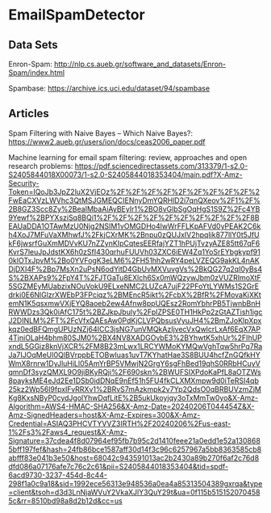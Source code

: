 # EmailSpamDetector

## Data Sets

Enron-Spam: http://nlp.cs.aueb.gr/software_and_datasets/Enron-Spam/index.html

Spambase: https://archive.ics.uci.edu/dataset/94/spambase

## Articles

Spam Filtering with Naive Bayes – Which Naive Bayes?: https://www2.aueb.gr/users/ion/docs/ceas2006_paper.pdf

Machine learning for email spam filtering: review, approaches and open research problems: https://pdf.sciencedirectassets.com/313379/1-s2.0-S2405844018X00073/1-s2.0-S2405844018353404/main.pdf?X-Amz-Security-Token=IQoJb3JpZ2luX2VjEOz%2F%2F%2F%2F%2F%2F%2F%2F%2F%2FwEaCXVzLWVhc3QtMSJGMEQCIENnyDmYQRHlD2i7qnQXeov%2F1%2F%2B8GZ3Scc8Zy%2BeaIMbaAiAyBEyIr1%2BO8vGlbSgOqHgS1S9Z%2Fc4YB9Yewf%2BPYXsziSq8BQi1%2F%2F%2F%2F%2F%2F%2F%2F%2F%2F8BEAUaDDA1OTAwMzU0Njg2NSIM1vOMGDHo4lwWrFFLKpAFVd0yPEAK2C6kh4XoJ7MFuVaXMhwfJ%2FkjCXrMK%2Bnpu0zQUJxIV2hpqlik877llY0t5JfUkF6jwsrfGuXmMDVvKU7nZZynKIpCqtesEERfajYZT1hPUjTvzyAZE85tt67qF6KvrS7leuJpJdstKX6h0zSfI430qrhuFUUVh03ZXC6iEW4Zq1YoSrEYbgkypf910klOTxJpvM%2Bo0YVFogK3eLM6%2FH51hh2wRY4peLVZEQG9akKL4nAKDjDXI4F%2Bp7MsXn2uPsN6odYitD4GbUvMXVuvgVs%2BkQG27q2qI0yBs4S%2BXAPs9%2FpY4T%2FJTGaTu8EXlch6Sx0mWQzywJbm0zVUZRImoXtF5SGZMEyMUabzixNOuVokU9ELxeNMC2LUZcA7ujF22PFoYtLYWMs1S2GrEdrki0E6NlGlzrXWEbP3FPciqz%2BMEncR5ikt%2FcbX%2BfR%2FMovaKjXKtemN1K5qsxmwVXjEYQ8aoeb2ew4Afnw8ppUQEsz2RomYbhrPB5TjwnbBnHRWWDzs3Qk0iAfC175t%2BZJkpJbuly%2FpIZPSE0TH1HkPp2zGtAZTish1igcJ2DINLM%2FT%2FcVfxQAEsAw0PdKjCLVPQbsusVyuJH4%2BmZJoKlpXpxkqz0edBFQmgUPUzNZj64ICC3jsNG7unVMQkAzIjvecVxQwlcrLxAf6EqX7AP4TjniOLaH4bhm80SJM0%2BX4NV8XADGOvbE3%2BYhwtK5xhUr%2FIhUPxndL5GGiz8knVjXCR%2FM8B23mLwx1LRCYWMoKYMQwVghTqw5hrPq7RaJa7IJOqMeUI0QlBVrppbETOBwIuas1uvT7KYhatHae3S8BUU4hcfZnGQfkHYWmX8rnrw1DyJluHiLl05AmYrBP5VMwjN2GrgY6sgFhBed19qhS0RRbHCuyVqmnDf3syzQMXL9O9jiBKyRQji%2F690skn%2BWUFSIXPdoKaPfL8aOTZWs8payksME4eJd2Ee1DSb0idDNqE9nEf51h5FU4fkCLXMXmpw9d0iTeRSI4qb25kz2Wp56l9fpxIFvRRXv1%2BRvS7mAzkmpk2v7Yp2QdsO0qBRBUVzmZjMKg8KxsNByP0cydJgolYhwDqfLitE%2B5ukUkoyjqy3oTxMmTw0yo&X-Amz-Algorithm=AWS4-HMAC-SHA256&X-Amz-Date=20240206T044454Z&X-Amz-SignedHeaders=host&X-Amz-Expires=300&X-Amz-Credential=ASIAQ3PHCVTYVVZ3IRTH%2F20240206%2Fus-east-1%2Fs3%2Faws4_request&X-Amz-Signature=37cdea4f8d07964ef95fb7b95c2d1410feee21a0edd1e52a1308685bff197fef&hash=24fb86bce1587aff30d14f3c96c6257967a5bb8363585cb8abfff83e041b3e50&host=68042c943591013ac2b2430a89b270f6af2c76d8dfd086a07176afe7c76c2c61&pii=S2405844018353404&tid=spdf-6acd9730-3237-454d-8c44-298f1a0c9a18&sid=1992ece56313e948536a0ea4a85313504389gxrqa&type=client&tsoh=d3d3LnNjaWVuY2VkaXJlY3QuY29t&ua=0f115b5151520704585c&rr=8510bd98a8d2b12d&cc=us



